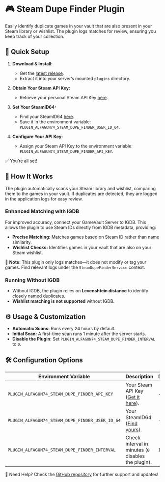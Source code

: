 # 🎮 Steam Dupe Finder Plugin

Easily identify duplicate games in your vault that are also present in your Steam library or wishlist. The plugin logs matches for review, ensuring you keep track of your collection.

## 🚀 Quick Setup

1. **Download & Install:**

   - Get the [latest release](https://github.com/Alfagun74/gamevault-steam-dupe-finder-plugin/releases/latest).
   - Extract it into your server’s mounted `plugins` directory.

2. **Obtain Your Steam API Key:**

   - Retrieve your personal Steam API Key [here](https://steamcommunity.com/dev/apikey).

3. **Set Your SteamID64:**

   - Find your SteamID64 [here](https://steamid.io).
   - Save it in the environment variable: `PLUGIN_ALFAGUN74_STEAM_DUPE_FINDER_USER_ID_64`.

4. **Configure Your API Key:**
   - Assign your Steam API Key to the environment variable: `PLUGIN_ALFAGUN74_STEAM_DUPE_FINDER_API_KEY`.

✅ You’re all set!

## 🎯 How It Works

The plugin automatically scans your Steam library and wishlist, comparing them to the games in your vault. If duplicates are detected, they are logged in the application logs for easy review.

### Enhanced Matching with IGDB

For improved accuracy, connect your GameVault Server to IGDB. This allows the plugin to use Steam IDs directly from IGDB metadata, providing:

- **Precise Matching:** Matches games based on Steam ID rather than name similarity.
- **Wishlist Checks:** Identifies games in your vault that are also on your Steam wishlist.

📌 **Note:** This plugin only logs matches—it does not modify or tag your games. Find relevant logs under the `SteamDupeFinderService` context.

### Running Without IGDB

- Without IGDB, the plugin relies on **Levenshtein distance** to identify closely named duplicates.
- **Wishlist matching is not supported** without IGDB.

## ⚙️ Usage & Customization

- **Automatic Scans:** Runs every 24 hours by default.
- **Initial Scan:** A first-time scan runs 1 minute after the server starts.
- **Disable the Plugin:** Set `PLUGIN_ALFAGUN74_STEAM_DUPE_FINDER_INTERVAL` to `0`.

## 🛠️ Configuration Options

| Environment Variable                            | Description                                                                | Default |
| ----------------------------------------------- | -------------------------------------------------------------------------- | ------- |
| `PLUGIN_ALFAGUN74_STEAM_DUPE_FINDER_API_KEY`    | Your Steam API Key ([Get it here](https://steamcommunity.com/dev/apikey)). | -       |
| `PLUGIN_ALFAGUN74_STEAM_DUPE_FINDER_USER_ID_64` | Your SteamID64 ([Find yours](https://steamid.io)).                         | -       |
| `PLUGIN_ALFAGUN74_STEAM_DUPE_FINDER_INTERVAL`   | Check interval in minutes (`0` disables the plugin).                       | `1440`  |

📌 Need Help? Check the [GitHub repository](https://github.com/Alfagun74/gamevault-steam-dupe-finder-plugin) for further support and updates!
